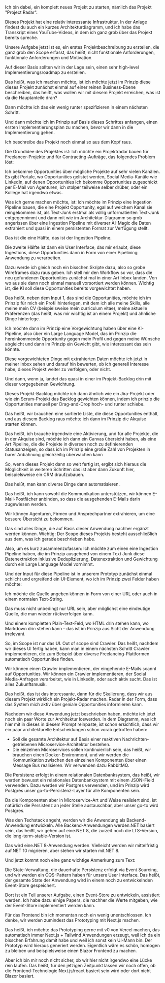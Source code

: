 Ich bin dabei, ein komplett neues Projekt zu starten, nämlich das Projekt "Project Radar".

Dieses Projekt hat eine relativ interessante Infrastruktur. In der Anlage findest du auch ein kurzes Architekturdiagramm, und ich habe das Transkript eines YouTube-Videos, in dem ich ganz grob über das Projekt bereits spreche.

Unsere Aufgabe jetzt ist es, ein erstes Projektbeschreibung zu erstellen, die ganz grob den Scope erfasst, das heißt, nicht funktionale Anforderungen, funktionale Anforderungen und Motivation.

Auf dieser Basis sollten wir in der Lage sein, einen sehr high-level Implementierungsroadmap zu erstellen. 

Das heißt, was ich machen möchte, ist ich möchte jetzt im Prinzip diese dieses Projekt zunächst einmal auf einer reinen Business-Ebene beschreiben, das heißt, was wollen wir mit diesem Projekt erreichen, was ist da die Hauptanteile dran?

Dann möchte ich das ein wenig runter spezifizieren in einem nächsten Schritt.

Und dann möchte ich im Prinzip auf Basis dieses Schrittes anfangen, einen ersten Implementierungsplan zu machen, bevor wir dann in die Implementierung gehen. 

Ich beschreibe das Projekt noch einmal so aus dem Kopf raus.

Die Grundidee des Projektes ist: Ich möchte ein Projektradar bauen für Freelancer-Projekte und für Contracting-Aufträge, das folgendes Problem löst:

Ich bekomme Opportunities über mögliche Projekte auf sehr vielen Kanälen. Es gibt Portale, wo Opportunities gelistet werden, Social Media-Kanäle wie LinkedIn, auf denen Opportunities ich bekomme Opportunities zugeschickt per E-Mail von Agenturen, ich stolper teilweise selber drüber, oder ein Kollege hat irgendwo etwas.

Was ich gerne machen möchte, ist: Ich möchte im Prinzip eine Ingestion Pipeline bauen, die eine Projekt Opportunity, egal auf welchem Kanal sie reingekommen ist, als Text-Junk erstmal als völlig unformatierten Text-Junk entgegennimmt und dann mit wie im Architektur-Diagramm so grob angerissen über eine Ingestion Pipeline mit diverser AI-Magic die Daten extrahiert und quasi in einem persistenten Format zur Verfügung stellt.

Das ist die eine Hälfte, das ist der Ingestion Pipeline. 

Die zweite Hälfte ist dann ein User Interface, das mir erlaubt, diese Ingestions, diese Opportunities dann in Form von einer Pipelining Anwendung zu verarbeiten.

Dazu werde ich gleich noch ein bisschen Skripte dazu, also so grobe Wireframes dazu raus geben. Ich stell mir den Workflow so vor, dass die neu gefundenen Opportunities zunächst mal in einer Art Inbox landen. Von wo aus sie dann noch einmal manuell vorsortiert werden können. Wichtig ist, die KI soll diese Opportunities bereits vorgewichtet haben.

Das heißt, neben dem Input 1, das sind die Opportunities, möchte ich im Prinzip für mich ein Profil hinterlegen, mit dem ich alle meine Skills, alle meine mein CV (beispielsweise mein curriculum vitae), meine aktuelle Präferenzen (das heißt, was mir wichtig ist an einem Projekt) und ähnliche Dinge hinterlege.

Ich möchte dann im Prinzip eine Vorgewichtung haben über eine KI-Pipeline, also über ein Large Language Model, das im Prinzip die hereinkommende Opportunity gegen mein Profil und gegen meine Wünsche abgleicht und dann im Prinzip ein Gewicht gibt, wie interessant das sein könnte.

Diese vorgewichteten Dinge mit extrahierten Daten möchte ich jetzt in meiner Inbox sehen und darauf hin bewerten, ob ich generell Interesse habe, dieses Projekt weiter zu verfolgen, oder nicht.

Und dann, wenn ja, landet das quasi in einer im Projekt-Backlog drin mit dieser vorgegebenen Gewichtung.

Dieses Projekt-Backlog möchte ich dann ähnlich wie ein Jira-Projekt oder wie ein Scrum-Projekt das Backlog gewichten können, indem ich prinzip die Opportunities manuell per Drag-and-Drop hoch- und runter schiebe.

Das heißt, wir brauchen eine sortierte Liste, die diese Opportunities enthält, und aus diesem Backlog raus möchte ich dann im Prinzip die Akquise starten können.

Das heißt, ich brauche irgendwie eine Aktivierung, und für alle Projekte, die in der Akquise sind, möchte ich dann ein Canvas übersicht haben, als eine Art Pipeline, die die Projekte in diversen noch zu definierenden Statusanzeigen, so dass ich im Prinzip eine große Zahl von Projekten in barer Anbahnung gleichzeitig überwachen kann 

So, wenn dieses Projekt dann so weit fertig ist, ergibt sich hieraus die Möglichkeit in weiteren Schritten das ist aber dann Zukunft hier, beispielsweise ein CRM draufzubauen.

Das heißt, man kann diverse Dinge dann automatisieren.

Das heißt, ich kann sowohl die Kommunikation unterstützen, wir können E-Mail-Postfächer anbinden, so dass die ausgehenden E-Mails darin zugewiesen werden.

Wir können Agenturen, Firmen und Ansprechpartner extrahieren, um eine bessere Übersicht zu bekommen.

Das sind alles Dinge, die auf Basis dieser Anwendung nachher ergänzt werden können. Wichtig: Der Scope dieses Projekts besteht ausschließlich aus dem, was ich gerade beschrieben habe.

Also, um es kurz zusammenzufassen: Ich möchte zum einen eine Ingestion Pipeline haben, die im Prinzip ausgehend von einem Text Junk diese Datenextraktion inklusive Deduplizierung, Datenextraktion und Gewichtung durch ein Large Language Model vornimmt.

Und der Input für diese Pipeline ist in unserem Prototyp zunächst einmal schlicht und ergreifend ein UI-Element, wo ich im Prinzip zwei Felder haben möchte:

Ich möchte die Quelle angeben können in Form von einer URL oder auch in einem normalen Text-String.

Das muss nicht unbedingt nur URL sein, aber möglichst eine eindeutige Quelle, die man wieder rückverfolgen kann.

Und einem kompletten Plain-Text-Feld, wo HTML drin stehen kann, wo Markdown drin stehen kann – das ist im Prinzip aus Sicht der Anwendung irrelevant. 

So, im Scope ist nur das UI. Out of scope sind Crawler. Das heißt, nachdem wir dieses UI fertig haben, kann man in einem nächsten Schritt Crawler implementieren, die zum Beispiel über diverse Freelancing-Plattformen automatisch Opportunities finden.

Wir können einen Crawler implementieren, der eingehende E-Mails scannt auf Opportunities. Wir können ein Crawler implementieren, der Social Media-Anfragen verarbeitet, wie in LinkedIn, oder auch aktiv sucht. Das ist alles Zukunftsmusik.

Das heißt, das ist das interessante, dann für die Skalierung, dass wir aus diesem Projekt wirklich ein Projekt-Radar machen. Radar in der Form, dass das System mich aktiv über geniale Opportunities informieren kann. 

Nachdem wir diese Anwendung jetzt beschrieben haben, möchte ich jetzt noch ein paar Worte zur Architektur loswerden. In dem Diagramm, was ich hier mit in dieses in diesem Prompt reinpaste, ist schon ersichtlich, dass wir ein paar architekturelle Entscheidungen schon vorab getroffen haben:
- Soll die gesamte Architektur auf Basis einer reaktiven Nachrichten-getriebenen Microservice-Architektur bestehen.
- Die einzelnen Microservices sollen kontinuierlich sein, das heißt, wir brauchen einen Docker-Environment, und wir werden die Kommunikation zwischen den einzelnen Komponenten über einen Message Bus realisieren. Wir verwenden dazu RabbitMQ.

Die Persistenz erfolgt in einem relationalen Datenbanksystem, das heißt, wir werden bewusst ein relationales Datenbanksystem mit einem JSON-Field verwenden. Dazu werden wir Postgres verwenden, und im Prinzip wird Postgres unser go-to-Persistenz-Layer für alle Komponenten sein.

Da die Komponenten aber in Microservice-Art und Weise realisiert sind, ist natürlich die Persistenz an jeder Stelle austauschbar, aber unser go-to wird Postgres. 

Was den Techstack angeht, werden wir die Anwendung als Backend-Anwendung entwickeln. Alle Backend-Anwendungen werden.NET basiert sein, das heißt, wir gehen auf eine.NET 8, die zurzeit noch die LTS-Version, die long-term-stable-Version ist.

Das wird eine.NET 8-Anwendung werden. Vielleicht werden wir mittelfristig auf.NET 10 migrieren, aber stehen wir starten mit.NET 8. 

Und jetzt kommt noch eine ganz wichtige Anmerkung zum Text:

Die State-Verwaltung, die dauerhafte Persistenz erfolgt via Event Sourcing, und wir werden ein CQS-Pattern haben für unsere User Interface. Das heißt, der gesamte State der Anwendung wird in einem noch zu entwickelnden Event-Store gespeichert.

Dort ist ein Teil unserer Aufgabe, einen Event-Store zu entwickeln, assistiert werden. Ich habe dazu einige Papers, die nachher die Werte mitgeben, wie der Event-Store implementiert werden kann. 

Für das Frontend bin ich momentan noch ein wenig unentschlossen. Ich denke, wir werden zumindest das Prototyping mit Next.js machen.

Das heißt, ich möchte das Prototyping gerne mit v0 von Vercel machen, das automatisch immer Next.js + Tailwind Anwendungen erzeugt, weil ich da ein bisschen Erfahrung damit habe und weil ich sonst kein UI-Mann bin. Der Prototyp wird hieraus generiert werden. Eigentlich wäre es schön, homogen zu bleiben und beispielsweise einen Blazor Frontend zu machen.

Aber ich bin mir noch nicht sicher, ob wir hier nicht irgendwo eine Lücke rein laufen. Das heißt, für den jetzigen Zeitpunkt lassen wir noch offen, ob die Frontend-Technologie Next.js/react basiert sein wird oder dort nicht Blazor basiert. 

